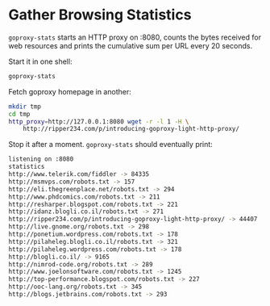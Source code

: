 # Gather Browsing Statistics

`goproxy-stats` starts an HTTP proxy on :8080, counts the bytes received for
web resources and prints the cumulative sum per URL every 20 seconds.

Start it in one shell:

```sh
goproxy-stats
```

Fetch goproxy homepage in another:

```sh
mkdir tmp
cd tmp
http_proxy=http://127.0.0.1:8080 wget -r -l 1 -H \
	http://ripper234.com/p/introducing-goproxy-light-http-proxy/
```

Stop it after a moment. `goproxy-stats` should eventually print:
```sh
listening on :8080
statistics
http://www.telerik.com/fiddler -> 84335
http://msmvps.com/robots.txt -> 157
http://eli.thegreenplace.net/robots.txt -> 294
http://www.phdcomics.com/robots.txt -> 211
http://resharper.blogspot.com/robots.txt -> 221
http://idanz.blogli.co.il/robots.txt -> 271
http://ripper234.com/p/introducing-goproxy-light-http-proxy/ -> 44407
http://live.gnome.org/robots.txt -> 298
http://ponetium.wordpress.com/robots.txt -> 178
http://pilaheleg.blogli.co.il/robots.txt -> 321
http://pilaheleg.wordpress.com/robots.txt -> 178
http://blogli.co.il/ -> 9165
http://nimrod-code.org/robots.txt -> 289
http://www.joelonsoftware.com/robots.txt -> 1245
http://top-performance.blogspot.com/robots.txt -> 227
http://ooc-lang.org/robots.txt -> 345
http://blogs.jetbrains.com/robots.txt -> 293
```

